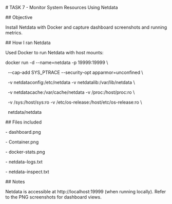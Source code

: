 \# TASK 7 - Monitor System Resources Using Netdata



\## Objective

Install Netdata with Docker and capture dashboard screenshots and running metrics.



\## How I ran Netdata

Used Docker to run Netdata with host mounts:



docker run -d --name=netdata -p 19999:19999 \\

&nbsp; --cap-add SYS\_PTRACE --security-opt apparmor=unconfined \\

&nbsp; -v netdataconfig:/etc/netdata -v netdatalib:/var/lib/netdata \\

&nbsp; -v netdatacache:/var/cache/netdata -v /proc:/host/proc:ro \\

&nbsp; -v /sys:/host/sys:ro -v /etc/os-release:/host/etc/os-release:ro \\

&nbsp; netdata/netdata



\## Files included

\- dashboard.png

\- Container.png

\- docker-stats.png

\- netdata-logs.txt

\- netdata-inspect.txt





\## Notes

Netdata is accessible at http://localhost:19999 (when running locally). Refer to the PNG screenshots for dashboard views.




